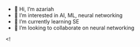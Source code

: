 - 👋 Hi, I’m azariah 
- 👀 I’m interested in AI, ML, neural networking 
- 🌱 I’m currently learning SE 
- 💞️ I’m looking to collaborate on neural networking 

<!
